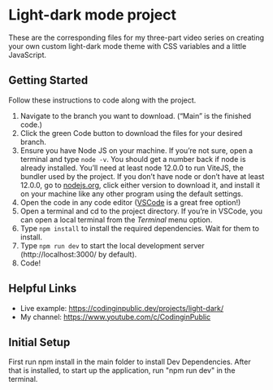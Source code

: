 # Light-dark mode project

These are the corresponding files for my three-part video series on creating your own custom light-dark mode theme with CSS variables and a little JavaScript.

## Getting Started

Follow these instructions to code along with the project.

1. Navigate to the branch you want to download. (“Main” is the finished code.)
2. Click the green Code button to download the files for your desired branch.
3. Ensure you have Node JS on your machine. If you’re not sure, open a terminal and type `node -v`. You should get a number back if node is already installed. You’ll need at least node 12.0.0 to run ViteJS, the bundler used by the project. If you don’t have node or don’t have at least 12.0.0, go to [nodejs.org](https://nodejs.org), click either version to download it, and install it on your machine like any other program using the default settings.
4. Open the code in any code editor ([VSCode](https://code.visualstudio.com/) is a great free option!)
5. Open a terminal and cd to the project directory. If you’re in VSCode, you can open a local terminal from the _Terminal_ menu option.
6. Type `npm install` to install the required dependencies. Wait for them to install.
7. Type `npm run dev` to start the local development server (http://localhost:3000/ by default).
8. Code!

## Helpful Links

- Live example: https://codinginpublic.dev/projects/light-dark/
- My channel: https://www.youtube.com/c/CodinginPublic

## Initial Setup

First run npm install in the main folder to install Dev Dependencies.
After that is installed, to start up the application, run "npm run dev" in the terminal.
